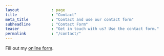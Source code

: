 ```yaml
---
layout              : page
title               : "Contact"
meta_title          : "Contact and use our contact form"
subheadline         : "Contact Form"
teaser              : "Get in touch with us? Use the contact form."
permalink           : "/contact/"
---
```

<div id="wufoo-z1827y4c10vvnto"> Fill out my <a href="https://feateq.wufoo.com/forms/z1827y4c10vvnto">online form</a>. </div> <script type="text/javascript"> var z1827y4c10vvnto; (function(d, t) { var s = d.createElement(t), options = { 'userName':'feateq', 'formHash':'z1827y4c10vvnto', 'autoResize':true, 'height':'434', 'async':true, 'host':'wufoo.com', 'header':'show', 'ssl':true }; s.src = ('https:' == d.location.protocol ?'https://':'http://') + 'secure.wufoo.com/scripts/embed/form.js'; s.onload = s.onreadystatechange = function() { var rs = this.readyState; if (rs) if (rs != 'complete') if (rs != 'loaded') return; try { z1827y4c10vvnto = new WufooForm(); z1827y4c10vvnto.initialize(options); z1827y4c10vvnto.display(); } catch (e) { } }; var scr = d.getElementsByTagName(t)[0], par = scr.parentNode; par.insertBefore(s, scr); })(document, 'script'); </script>